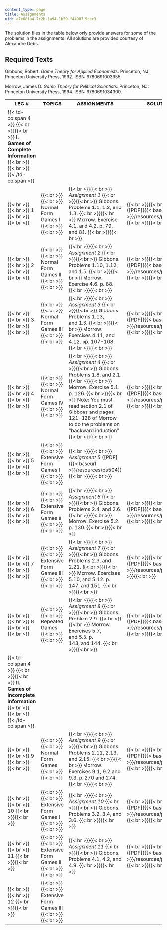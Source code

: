 ```yaml
---
content_type: page
title: Assignments
uid: a7e68fa4-7c2b-1a94-1b59-f4490719cec3
---
```


The solution files in the table below only provide answers for some of the problems in the assignments. All solutions are provided courtesy of Alexandre Debs.

Required Texts
--------------

Gibbons, Robert. _Game Theory for Applied Economists_. Princeton, NJ: Princeton University Press, 1992. ISBN: 9780691003955.

Morrow, James D. _Game Theory for Political Scientists_. Princeton, NJ: Princeton University Press, 1994. ISBN: 9780691034300.

| LEC # | TOPICS | ASSIGNMENTS | SOLUTIONS |
| --- | --- | --- | --- |
| {{< td-colspan 4 >}} {{< br >}}{{< br >}} **I. Games of Complete Information** {{< br >}}{{< br >}} {{< /td-colspan >}} ||||
|  {{< br >}}{{< br >}} 1 {{< br >}}{{< br >}}  |  {{< br >}}{{< br >}} Normal Form Games I {{< br >}}{{< br >}}  |  {{< br >}}{{< br >}} _Assignment 1_ {{< br >}}{{< br >}} Gibbons. Problems 1.1, 1.2, and 1.3. {{< br >}}{{< br >}} Morrow. Exercise 4.1, and 4.2. p. 79, and 81. {{< br >}}{{< br >}}  |  {{< br >}}{{< br >}} Solutions ([PDF]({{< baseurl >}}/resources/ps1solution)) {{< br >}}{{< br >}}  |
|  {{< br >}}{{< br >}} 2 {{< br >}}{{< br >}}  |  {{< br >}}{{< br >}} Normal Form Games II {{< br >}}{{< br >}}  |  {{< br >}}{{< br >}} _Assignment 2_ {{< br >}}{{< br >}} Gibbons. Problems 1.10, 1.12, and 1.5. {{< br >}}{{< br >}} Morrow. Exercise 4.6. p. 88. {{< br >}}{{< br >}}  |  {{< br >}}{{< br >}} Solutions ([PDF]({{< baseurl >}}/resources/ps2solution)) {{< br >}}{{< br >}}  |
|  {{< br >}}{{< br >}} 3 {{< br >}}{{< br >}}  |  {{< br >}}{{< br >}} Normal Form Games III {{< br >}}{{< br >}}  |  {{< br >}}{{< br >}} _Assignment 3_ {{< br >}}{{< br >}} Gibbons. Problems 1.13, and 1.6. {{< br >}}{{< br >}} Morrow. Exercises 4.11, and 4.12. pp. 107-108. {{< br >}}{{< br >}}  |  {{< br >}}{{< br >}} Solutions ([PDF]({{< baseurl >}}/resources/ps3solution)) {{< br >}}{{< br >}}  |
|  {{< br >}}{{< br >}} 4 {{< br >}}{{< br >}}  |  {{< br >}}{{< br >}} Normal Form Games IV {{< br >}}{{< br >}}  |  {{< br >}}{{< br >}} _Assignment 4_ {{< br >}}{{< br >}} Gibbons. Problems 1.8, and 2.1. {{< br >}}{{< br >}} Morrow. Exercise 5.1. p. 126. {{< br >}}{{< br >}} Note: You must read section 2.1 of Gibbons and pages 121-128 of Morrow to do the problems on "backward induction" {{< br >}}{{< br >}}  |  {{< br >}}{{< br >}} Solutions ([PDF]({{< baseurl >}}/resources/ps4solution)) {{< br >}}{{< br >}}  |
|  {{< br >}}{{< br >}} 5 {{< br >}}{{< br >}}  |  {{< br >}}{{< br >}} Extensive Form Games I {{< br >}}{{< br >}}  |  {{< br >}}{{< br >}} _Assignment 5_ ([PDF]({{< baseurl >}}/resources/ps504)) {{< br >}}{{< br >}}  | &nbsp; |
|  {{< br >}}{{< br >}} 6 {{< br >}}{{< br >}}  |  {{< br >}}{{< br >}} Extensive Form Games II {{< br >}}{{< br >}}  |  {{< br >}}{{< br >}} _Assignment 6_ {{< br >}}{{< br >}} Gibbons. Problems 2.4, and 2.6. {{< br >}}{{< br >}} Morrow. Exercise 5.2. p. 130. {{< br >}}{{< br >}}  |  {{< br >}}{{< br >}} Solutions ([PDF]({{< baseurl >}}/resources/ps6solution)) {{< br >}}{{< br >}}  |
|  {{< br >}}{{< br >}} 7 {{< br >}}{{< br >}}  |  {{< br >}}{{< br >}} Extensive Form Games III {{< br >}}{{< br >}}  |  {{< br >}}{{< br >}} _Assignment 7_ {{< br >}}{{< br >}} Gibbons. Problems 2.3, and 2.21. {{< br >}}{{< br >}} Morrow. Exercises 5.10, and 5.12. p. 147, and 151. {{< br >}}{{< br >}}  |  {{< br >}}{{< br >}} Solutions ([PDF]({{< baseurl >}}/resources/ps7sol)) {{< br >}}{{< br >}}  |
|  {{< br >}}{{< br >}} 8 {{< br >}}{{< br >}}  |  {{< br >}}{{< br >}} Repeated Games {{< br >}}{{< br >}}  |  {{< br >}}{{< br >}} _Assignment 8_ {{< br >}}{{< br >}} Gibbons. Problem 2.9. {{< br >}}{{< br >}} Morrow. Exercises 5.7, and 5.8. p. 143, and 144. {{< br >}}{{< br >}}  |  {{< br >}}{{< br >}} Solutions ([PDF]({{< baseurl >}}/resources/ps8solution)) {{< br >}}{{< br >}}  |
| {{< td-colspan 4 >}} {{< br >}}{{< br >}} **II. Games of Incomplete Information** {{< br >}}{{< br >}} {{< /td-colspan >}} ||||
|  {{< br >}}{{< br >}} 9 {{< br >}}{{< br >}}  |  {{< br >}}{{< br >}} Normal Form Games {{< br >}}{{< br >}}  |  {{< br >}}{{< br >}} _Assignment 9_ {{< br >}}{{< br >}} Gibbons. Problems 2.11, 2.13, and 2.15. {{< br >}}{{< br >}} Morrow. Exercises 9.1, 9.2 and 9.3. p. 270 and 274. {{< br >}}{{< br >}}  |  {{< br >}}{{< br >}} Solutions ([PDF]({{< baseurl >}}/resources/ps9solution)) {{< br >}}{{< br >}}  |
|  {{< br >}}{{< br >}} 10 {{< br >}}{{< br >}}  |  {{< br >}}{{< br >}} Extensive Form Games I {{< br >}}{{< br >}}  |  {{< br >}}{{< br >}} _Assignment 10_ {{< br >}}{{< br >}} Gibbons. Problems 3.2, 3.4, and 3.6. {{< br >}}{{< br >}}  |  {{< br >}}{{< br >}} Solutions ([PDF]({{< baseurl >}}/resources/ps10solution)) {{< br >}}{{< br >}}  |
|  {{< br >}}{{< br >}} 11 {{< br >}}{{< br >}}  |  {{< br >}}{{< br >}} Extensive Form Games II {{< br >}}{{< br >}}  |  {{< br >}}{{< br >}} _Assignment 11_ {{< br >}}{{< br >}} Gibbons. Problems 4.1, 4.2, and 4.9. {{< br >}}{{< br >}}  |  {{< br >}}{{< br >}} Solutions ([PDF]({{< baseurl >}}/resources/ps11solution)) {{< br >}}{{< br >}}  |
|  {{< br >}}{{< br >}} 12 {{< br >}}{{< br >}}  |  {{< br >}}{{< br >}} Extensive Form Games III {{< br >}}{{< br >}}  | &nbsp; |